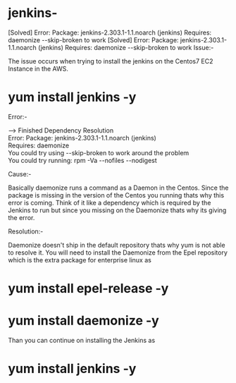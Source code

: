 # jenkins-
[Solved] Error: Package: jenkins-2.303.1-1.1.noarch (jenkins) Requires: daemonize --skip-broken to work
[Solved] Error: Package: jenkins-2.303.1-1.1.noarch (jenkins) Requires: daemonize --skip-broken to work
Issue:- 

The issue occurs when trying to install the jenkins on the Centos7 EC2 Instance in the AWS.

 # yum install jenkins -y


Error:- 

 --> Finished Dependency Resolution  
 Error: Package: jenkins-2.303.1-1.1.noarch (jenkins)  
       Requires: daemonize  
  You could try using --skip-broken to work around the problem  
  You could try running: rpm -Va --nofiles --nodigest  


Cause:-

Basically daemonize runs a command as a Daemon in the Centos. Since the package is missing in the version of the Centos you running thats why this error is coming. Think of it like a dependency which is required by the Jenkins to run but since you missing on the Daemonize thats why its giving the error.



Resolution:-

Daemonize doesn't ship in the default repository thats why yum is not able to resolve it. You will need to install the Daemonize from the Epel repository which is the extra package for enterprise linux as

 # yum install epel-release -y  
 # yum install daemonize -y  
 Than you can continue on installing the Jenkins as  
 # yum install jenkins -y  

